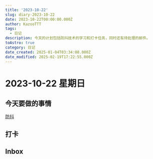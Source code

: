 ```yaml
---
title: '2023-10-22'
slug: diary-2023-10-22
date: 2023-10-22T00:00:00.000Z
author: KazooTTT
tags:
  - 日记
description: 今天的计划包括防抖技术的学习和打卡任务，同时还有待处理的邮件。
toAstro: true
category: 日记
date_created: 2025-01-04T03:34:08.000Z
date_modified: 2025-02-19T17:22:55.000Z
---
```


# 2023-10-22 星期日

<!-- start of weread -->
<!-- end of weread -->

## 今天要做的事情

[防抖](/notes/anti-shake)

## 打卡

## Inbox
